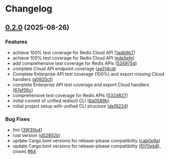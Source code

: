 # Changelog

## [0.2.0](https://github.com/joshrotenberg/redisctl/compare/redis-cloud-v0.1.0...redis-cloud-v0.2.0) (2025-08-26)


### Features

* achieve 100% test coverage for Redis Cloud API ([1adb9b7](https://github.com/joshrotenberg/redisctl/commit/1adb9b7f10bebfe84beb8fd7272893f763dccd1f))
* achieve 100% test coverage for Redis Cloud API ([eda5efe](https://github.com/joshrotenberg/redisctl/commit/eda5efee66a833d8c30de874532fbf64149feb40))
* add comprehensive test coverage for Redis APIs ([526975d](https://github.com/joshrotenberg/redisctl/commit/526975db1edcf171bd0c65f22986b6526d73b309))
* complete Cloud API endpoint coverage ([aa514cd](https://github.com/joshrotenberg/redisctl/commit/aa514cd6dfb8c50403d187103fc0c6db76582979))
* Complete Enterprise API test coverage (100%) and export missing Cloud handlers ([a0920cf](https://github.com/joshrotenberg/redisctl/commit/a0920cf7e60699889bf2f19b08b5c6a5342ad6e7))
* complete Enterprise API test coverage and export Cloud handlers ([67ef56c](https://github.com/joshrotenberg/redisctl/commit/67ef56cf2a9e8f12196606fc413f094c13ee990d))
* comprehensive test coverage for Redis APIs ([532d827](https://github.com/joshrotenberg/redisctl/commit/532d82787c5dc31e829d4fdf3733b3c073781970))
* initial commit of unified redisctl CLI ([6a0589b](https://github.com/joshrotenberg/redisctl/commit/6a0589b869dc61de5ea8f7080cd179101d083229))
* initial project setup with unified CLI structure ([de19224](https://github.com/joshrotenberg/redisctl/commit/de1922449c93100fae352f3850597aaf558667e2))


### Bug Fixes

* fmt ([39f35b4](https://github.com/joshrotenberg/redisctl/commit/39f35b4e0878694b7cf7d8fbb2fc7895061ef289))
* rust version ([d52852b](https://github.com/joshrotenberg/redisctl/commit/d52852b56c15ef3812b64a734f6d1980ee7f6730))
* update Cargo.toml versions for release-please compatibility ([cab0e9a](https://github.com/joshrotenberg/redisctl/commit/cab0e9a5c853492936bd70f2328c00714d4f2e9e))
* update Cargo.toml versions for release-please compatibility ([f070eb8](https://github.com/joshrotenberg/redisctl/commit/f070eb8e9cf83faa03fad7f0200cada4011f51c9)), closes [#64](https://github.com/joshrotenberg/redisctl/issues/64)
